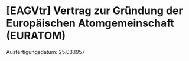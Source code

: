 # [EAGVtr] Vertrag zur Gründung der Europäischen Atomgemeinschaft (EURATOM)

Ausfertigungsdatum: 25.03.1957

 